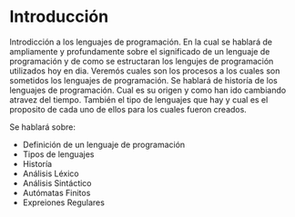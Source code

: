 # Introducción

Introdicción a los lenguajes de programación. En la cual se hablará de ampliamente
y profundamente sobre el significado de un lenguaje de programación y de como se 
estructaran los lengujes de programación utilizados hoy en dia. Veremós cuales son
los procesos a los cuales son sometidos los lenguajes de programación. Se hablará de 
historía de los lenguajes de programación. Cual es su origen y como han ido cambiando 
atravez del tiempo. También el tipo de lenguajes que hay y cual es el proposito de 
cada uno de ellos para los cuales fueron creados. 

Se hablará sobre:
 
* Definición de un lenguaje de programación
* Tipos de lenguajes
* Historía
* Análisis Léxico
* Análisis Sintáctico
* Autómatas Finitos
* Expreiones Regulares 